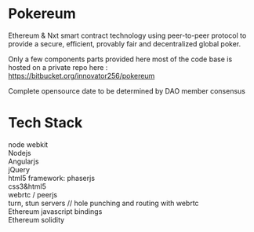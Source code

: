 Pokereum
========

Ethereum &amp; Nxt smart contract technology using peer-to-peer protocol to provide a secure, efficient, provably fair and decentralized global poker.


Only a few components parts provided here most of the code base is hosted on a private repo here : https://bitbucket.org/innovator256/pokereum

Complete opensource date to be determined by DAO member consensus

Tech Stack
==========

node webkit <br/>
Nodejs<br/>
Angularjs<br/>
jQuery<br/>
html5 framework: phaserjs<br/>
css3&html5<br/>
webrtc / peerjs<br/>
turn, stun servers // hole punching and routing with webrtc<br/>
Ethereum javascript bindings<br/>
Ethereum solidity<br/>
